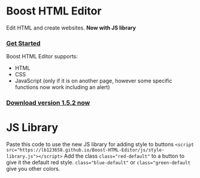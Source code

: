 # Boost HTML Editor
Edit HTML and create websites. <b>Now with JS library</b>
<br>
### <a href="https://lb123658.github.io/Boost-HTML-Editor/about">Get Started</a><br>
Boost HTML Editor supports:
* HTML
* CSS
* JavaScript (only if it is on another page, however some specific functions now work including an alert)<br>
### <a href="https://github.com/LB123658/Boost-HTML-Editor/releases/tag/v1.5.2">Download version 1.5.2 now</a>

# JS Library
Paste this code to use the new JS library for adding style to buttons
```<script src="https://lb123658.github.io/Boost-HTML-Editor/js/style-library.js"></script>```
Add the class ```class="red-default"``` to a button to give it the default red style.
```class="blue-default"``` or ```class="green-default``` give you other colors.
